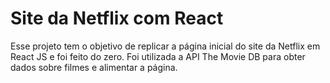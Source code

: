 # Site da Netflix com React

Esse projeto tem o objetivo de replicar a página inicial do site da Netflix em React JS e foi feito do zero. Foi utilizada a API The Movie DB para obter dados sobre filmes e alimentar a página.
